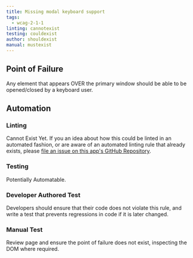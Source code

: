 ```yaml
---
title: Missing modal keyboard support
tags: 
  - wcag-2-1-1
linting: cannotexist
testing: couldexist
author: shouldexist
manual: mustexist
---
```


## Point of Failure

Any element that appears OVER the primary window should be able to be opened/closed by a keyboard user.

## Automation

### Linting

Cannot Exist Yet. If you an idea about how this could be linted in an automated fashion, or are aware of an automated linting rule that already exists, please [file an issue on this app's GitHub Repository](https://github.com/MelSumner/a11y-automation/issues).

### Testing

Potentially Automatable.

### Developer Authored Test

Developers should ensure that their code does not violate this rule, and write a test that prevents regressions in code if it is later changed.

### Manual Test

Review page and ensure the point of failure does not exist, inspecting the DOM where required.

